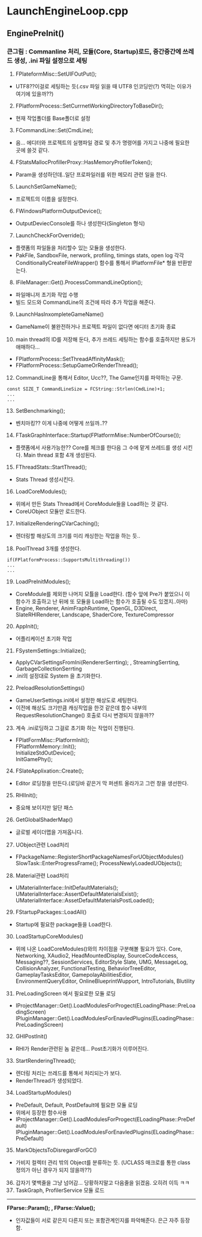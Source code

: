 # LaunchEngineLoop.cpp

## EnginePreInit() 
### 큰그림 : Commanline 처리, 모듈(Core, Startup)로드, 중간중간에 쓰레드 생성, .ini 파일 설정으로 세팅
1. FPlateformMisc::SetUIFOutPut();
  - UTF8??이걸로 세팅하는 듯(.csv 파일 읽을 때 UTF8 인코딩만(?) 먹히는 이유가 여기에 있을까??)
2. FPlatformProcess::SetCurrnetWorkingDirectoryToBaseDir();
  - 현재 작업폴더를 Base폴더로 설정
3. FCommandLine::Set(CmdLine);
  - 음... 에디터와 프로젝트의 실행파일 경로 및 추가 명령어를 가지고 나중에 필요한 곳에 쓸것 같다.
4. FStatsMallocProfillerProxy::HasMemoryProfilerToken();
  - Param을 생성하던데..일단 프로파일러를 위한 메모리 관련 일을 한다.
5. LaunchSetGameName();
  - 프로젝트의 이름을 설정한다.
6. FWindowsPlatformOutputDevice();
  - OutputDeviecConsole를 하나 생성한다(Singleton 형식)
7. LaunchCheckForOverride();  
  - 플랫폼의 파일들을 처리할수 있는 모듈을 생성한다.
  - PakFile, SandboxFile, nerwork, profiling, timings stats, open log
    각각 ConditionallyCreateFileWrapper() 함수를 통해서 IPlatformFile* 형을 반환받는다.
8. IFileManager::Get().ProcessCommandLineOption();
  - 파일매니저 초기화 작업 수행
  - 빌드 모드와 CommandLine의 조건에 따라 추가 작업을 해준다.
9. LaunchHasInxompleteGameName()
  - GameName이 불완전하거나 프로젝트 파일이 없다면 에디터 초기화 종료
10. main thread의 ID를 저장해 둔다, 추가 쓰레드 세팅하는 함수를 호출하지만 용도가 애매하다...
  - FPlatformProcess::SetThreadAffinityMask();
  - FPlatformProcess::SetupGameOrRenderThread();
12. CommandLine을 통해서 Editor, Ucc??, The Game인지를 파악하는 구문.
~~~ 
const SIZE_T CommandLineSize = FCString::Strlen(CmdLine)+1;
...
...
~~~
13. SetBenchmarking();
  - 벤치마킹?? 이게 나중에 어떻게 쓰일까..??
14. FTaskGraphInterface::Startup(FPlatformMise::NumberOfCourse());
  - 플랫폼에서 사용가능한?? Core를 체크를 한다음 그 수에 맡게 쓰레드를 생성 시킨다. Main thread 포함 4개 생성된다.
15. FThreadStats::StartThread();
  - Stats Thread 생성시킨다.
16. LoadCoreModules();
  - 위에서 만든 Stats Thread에서 CoreModule들을 Load하는 것 같다.
  - CoreUObject 모듈만 로드한다.
17. InitializeRenderingCVarCaching();
  - 렌더링할 해상도의 크기를 미리 캐싱한는 작업을 하는 듯..
18. PoolThread 3개를 생성한다.
~~~
if(FPlatformProcess::SupportsMultithreading())
...
...
~~~
19. LoadPreInitModules();
  - CoreModule를 제외한 나머지 모튤을 Load한다. (함수 앞에 Pre가 붙었으니 이 함수가 호출하고 난 뒤에 또 모듈을 Load하는 함수가 호출될   수도 있겠지..아마)  
  - Engine, Renderer, AnimFraphRuntime, OpenGL, D3Direct, SlateRHIRenderer, Landscape, ShaderCore, TextureCompressor
20. AppInit();
  - 어플리케이션 초기화 작업
21. FSystemSettings::Initialize();
  - ApplyCVarSettingsFromIni(RendererSerrting); , StreamingSerrting, GarbageCollectionSerrting
  - .ini의 설정대로 System 을 초기화한다.
22. PreloadResolutionSettings()
  - GameUserSettings.ini에서 설정한 해상도로 세팅한다.  
  - 이전에 해상도 크기만큼 캐싱작업을 한것 같은데 함수 내부의 RequestResolutionChange() 호출로 다시 변경되지 않을까??
23. 계속 .ini로딩하고 그걸로 초기화 하는 작업이 진행된다.
  - FPlatFormMisc::PlatformInit();  
    FPlatformMemory::Init();  
    InitializeStdOutDevice();  
    InitGamePhy();
24. FSlateApplixation::Create();
  - Editor 로딩창을 만든다.(로딩바 같은거 막 퍼센트 올라가고 그런 창을 생선한다.
25. RHIInit();
  - 중요해 보이지만 일단 패스
26. GetGlobalShaderMap()
  - 글로벌 세이더맵을 가져옵니다.
27. UObject관련 Load처리
  - FPackageName::RegisterShortPackageNamesForUObjectModules()
    SlowTask::EnterProgressFrame();
    ProcessNewlyLoadedUObjects();
28. Material관련 Load처리
  - UMaterialInterface::InitDefaultMaterials();
    UMaterialInterface::AssertDefaultMaterialsExist();
    UMaterialInterface::AssetDefaultMaterialsPostLoaded();
29. FStartupPackages::LoadAll()
  - Startup에 필요한 package들을 Load한다.
30. LoadStartupCoreModules()
  - 위에 나온 LoadCoreModules()와의 차이점을 구분해볼 필요가 있다.
    Core, Networking, XAudio2, HeadMountedDisplay, SourceCodeAccess, Messaging??, SessionServices, EditorStyle
    Slate, UMG, MessageLog, CollisionAnalyzer, FunctionalTesting, BehaviorTreeEditor, GameplayTasksEditor, GamepolayAbilitiesEdior,
    EnvironmentQueryEditor, OnlineBlueprintWupport, IntroTutorials, Blutility
31. PreLoadingScreen 에서 필요로한 모듈 로딩
  - IProjectManager::Get().LoadModulesForProgect(ELoadingPhase::PreLoadingScreen)
    IPluginManager::Get().LoadModulesForEnavledPlugins(ELoadingPhase::PreLoadingScreen)
32. GHIPostInit()
  - RHI가 Render관련된 놈 같은데... Post초기화가 이루어진다.
33. StartRenderingThread();
  - 렌더링 처리는 쓰레드를 통해서 처리되는가 보다.
  -  RenderThread가 생성되었다.
34. LoadStartupModules()
  - PreDefault, Default, PostDefault에 필요한 모듈 로딩
  - 위에서 등장한 함수사용
  - IProjectManager::Get().LoadModulesForProgect(ELoadingPhase::PreDefault)
    IPluginManager::Get().LoadModulesForEnavledPlugins(ELoadingPhase::PreDefault)
35. MarkObjectsToDisregardForGC()
  - 가비지 컬렉터 관리 밖의 Object를 분류하는 듯. (UCLASS 매크로를 통한 class 정의가 아닌 경우가 되지 않을까??)
36. 갑자기 몇백줄을 그냥 넘어감... 당황하지말고 다음줄을 읽겠음. 오히려 이득 ㅋㅋ
37. TaskGraph, ProfilerService 모듈 로드

---
**FParse::Param(); , FParse::Value();**
- 인자값들이 서로 같은지 다른지 또는 포함관계인지를 파악해준다. 은근 자주 등장함.
